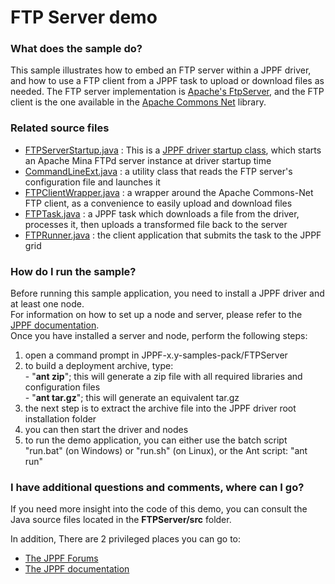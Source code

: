 # FTP Server demo

<h3>What does the sample do?</h3>
<p>This sample illustrates how to embed an FTP server within a JPPF driver, and how to use a FTP client from a JPPF task to upload or download files as needed.
The FTP server implementation is <a href="http://mina.apache.org/ftpserver/">Apache's FtpServer</a>, and the FTP client is the one available in the <a href="http://commons.apache.org/net/">Apache Commons Net</a> library.

<h3>Related source files</h3>
<ul>
  <li><a href="src/org/jppf/example/ftp/service/FTPServerStartup.java">FTPServerStartup.java</a> : This is a <a href="https://www.jppf.org/doc/6.0/index.php?title=JPPF_startup_classes#Server_startup_classes">JPPF driver startup class</a>, which starts an Apache Mina FTPd server instance at driver startup time</li>
  <li><a href="src/org/jppf/example/ftp/service/CommandLineExt.java">CommandLineExt.java</a> : a utility class that reads the FTP server's configuration file and launches it</li>
  <li><a href="src/org/jppf/example/ftp/service/FTPClientWrapper.java">FTPClientWrapper.java</a> : a wrapper around the Apache Commons-Net FTP client, as a convenience to easily upload and download files</li>
  <li><a href="src/org/jppf/example/ftp/runner/FTPTask.java">FTPTask.java</a> : a JPPF task which downloads a file from the driver, processes it, then uploads a transformed file back to the server</li>
  <li><a href="src/org/jppf/example/ftp/runner/FTPRunner.java">FTPRunner.java</a> : the client application that submits the task to the JPPF grid</li>
</ul>

<h3>How do I run the sample?</h3>
Before running this sample application, you need to install a JPPF driver and at least one node.<br>
For information on how to set up a node and server, please refer to the <a href="https://www.jppf.org/doc/6.0/index.php?title=Introduction">JPPF documentation</a>.<br>
Once you have installed a server and node, perform the following steps:
<ol>
  <li>open a command prompt in JPPF-x.y-samples-pack/FTPServer</li>
  <li>to build a deployment archive, type:<br/>
  - "<b>ant zip</b>"; this will generate a zip file with all required libraries and configuration files<br/>
  - "<b>ant tar.gz</b>"; this will generate an equivalent tar.gz</li>
  <li>the next step is to extract the archive file into the JPPF driver root installation folder</li>
  <li>you can then start the driver and nodes</li>
  <li>to run the demo application, you can either use the batch script "run.bat" (on Windows) or "run.sh" (on Linux), or the Ant script: "ant run"</li>
</ol>

<h3>I have additional questions and comments, where can I go?</h3>
<p>If you need more insight into the code of this demo, you can consult the Java source files located in the <b>FTPServer/src</b> folder.
<p>In addition, There are 2 privileged places you can go to:
<ul>
  <li><a href="https://www.jppf.org/forums">The JPPF Forums</a></li>
  <li><a href="https://www.jppf.org/doc/6.0">The JPPF documentation</a></li>
</ul>

